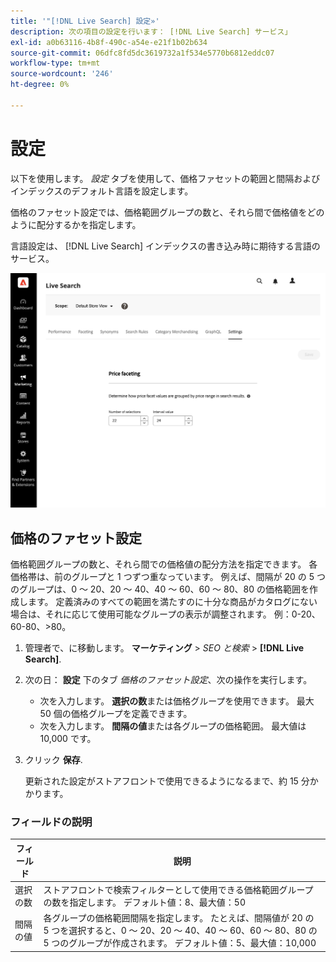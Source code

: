 ```yaml
---
title: '"[!DNL Live Search] 設定»'
description: 次の項目の設定を行います： [!DNL Live Search] サービス」
exl-id: a0b63116-4b8f-490c-a54e-e21f1b02b634
source-git-commit: 06dfc8fd5dc3619732a1f534e5770b6812eddc07
workflow-type: tm+mt
source-wordcount: '246'
ht-degree: 0%

---
```


# 設定

以下を使用します。 *設定* タブを使用して、価格ファセットの範囲と間隔およびインデックスのデフォルト言語を設定します。

価格のファセット設定では、価格範囲グループの数と、それら間で価格値をどのように配分するかを指定します。

言語設定は、 [!DNL Live Search] インデックスの書き込み時に期待する言語のサービス。

![設定](assets/settings.png)

## 価格のファセット設定

価格範囲グループの数と、それら間での価格値の配分方法を指定できます。 各価格帯は、前のグループと 1 つずつ重なっています。 例えば、間隔が 20 の 5 つのグループは、0 ～ 20、20 ～ 40、40 ～ 60、60 ～ 80、80 の価格範囲を作成します。 定義済みのすべての範囲を満たすのに十分な商品がカタログにない場合は、それに応じて使用可能なグループの表示が調整されます。 例：0-20、60-80、>80。

1. 管理者で、に移動します。 **マーケティング** > *SEO と検索* > **[!DNL Live Search]**.
1. 次の日： **設定** 下のタブ *価格のファセット設定*、次の操作を実行します。
   * 次を入力します。 **選択の数**&#x200B;または価格グループを使用できます。 最大 50 個の価格グループを定義できます。
   * 次を入力します。 **間隔の値**&#x200B;または各グループの価格範囲。 最大値は 10,000 です。
1. クリック **保存**.

   更新された設定がストアフロントで使用できるようになるまで、約 15 分かかります。

### フィールドの説明

| フィールド | 説明 |
|--- |--- |
| 選択の数 | ストアフロントで検索フィルターとして使用できる価格範囲グループの数を指定します。 デフォルト値：8、最大値：50 |
| 間隔の値 | 各グループの価格範囲間隔を指定します。 たとえば、間隔値が 20 の 5 つを選択すると、0 ～ 20、20 ～ 40、40 ～ 60、60 ～ 80、80 の 5 つのグループが作成されます。 デフォルト値：5、最大値：10,000 |
